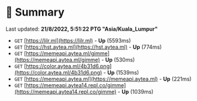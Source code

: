 # 📖 Summary
Last updated: **21/8/2022, 5:51:22 PTG "Asia/Kuala_Lumpur"**

- `GET` [https://lilr.ml](https://lilr.ml) - **Up** (5593ms)
- `GET` [https://hst.aytea.ml](https://hst.aytea.ml) - **Up** (774ms)
- `GET` [https://memeapi.aytea.ml/gimme](https://memeapi.aytea.ml/gimme) - **Up** (530ms)
- `GET` [https://color.aytea.ml/4b31d6.png](https://color.aytea.ml/4b31d6.png) - **Up** (1539ms)
- `GET` [https://memeapi.aytea.ml](https://memeapi.aytea.ml) - **Up** (221ms)
- `GET` [https://memeapi.aytea14.repl.co/gimme](https://memeapi.aytea14.repl.co/gimme) - **Up** (1039ms)
